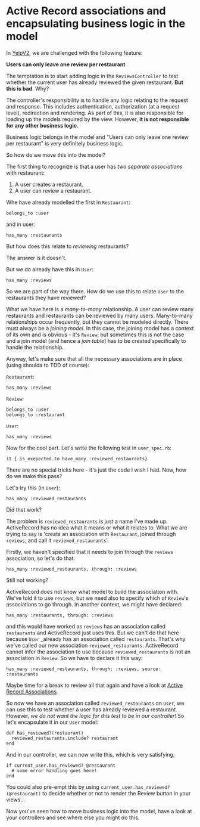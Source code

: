 # Active Record associations and encapsulating business logic in the model

In [YelpV2](yelpv2.md), we are challenged with the following feature:

**Users can only leave one review per restaurant**

The temptation is to start adding logic in the `ReviewsController` to test whether the current user has already reviewed the given restaurant.  **But this is bad**.  Why?

The controller's responsibility is to handle any logic relating to the request and response.  This includes authentication, authorization (at a request level), redirection and rendering.  As part of this, it is also responsible for loading up the models required by the view.  However, **it is not responsible for any other business logic**.

Business logic belongs in the model and "Users can only leave one review per restaurant" is very definitely business logic.

So how do we move this into the model?

The first thing to recognize is that a user has _two separate associations_ with restaurant:
1. A user creates a restaurant.
2. A user can review a restaurant.

Whe have already modelled the first in `Restaurant`:

```
belongs_to :user
```
and in user:
```
has_many :restaurants
```
But how does this relate to _reviewing_ restaurants?

The answer is it doesn't.

But we do already have this in `User`:
```
has_many :reviews
```
So we are part of the way there.  How do we use this to relate `User` to the restaurants they have reviewed?

What we have here is a _many-to-many_ relationship.  A user can review many restaurants and restaurants can be reviewed by many users.  Many-to-many relationships occur frequently, but they cannot be modeled directly.  There must always be a _joining model_.  In this case, the joining model has a context of its own and is obvious - it's `Review`; but sometimes this is not the case and a join model (and hence a _join table_) has to be created specifically to handle the relationship.

Anyway, let's make sure that all the necessary associations are in place (using shoulda to TDD of course):

`Restaurant`:
```
has_many :reviews
```
`Review`:
```
belongs_to :user
belongs_to :restaurant
```
`User`:
```
has_many :reviews
```

Now for the cool part.  Let's write the following test in `user_spec.rb`:
```
it { is_exepected.to have_many :reviewed_restaurants}
```
There are no special tricks here - it's just the code I wish I had.  Now, how do we make this pass?

Let's try this (in `User`):
```
has_many :reviewed_restaurants
```
Did that work?

The problem is `reviewed_restaurants` is just a name I've made up.  ActiveRecord has no idea what it means or what it relates to.  What we are trying to say is 'create an association with `Restaurant`, joined through `reviews`, and call it `reviewed_restaurants`'.

Firstly, we haven't specified that it needs to join through the `reviews` association, so let's do that:

```
has_many :reviewed_restaurants, through: :reviews
```
Still not working?

ActiveRecord does not know what model to build the association with.  We've told it to use `reviews`, but we need also to specify which of `Review`'s associations to go through.  In another context, we might have declared:
```
has_many :restaurants, through: :reviews
```
and this would have worked as `reviews` has an association called `restaurants` and ActiveRecord just uses this.  But we can't do that here because `User` _already has an association called `restaurants`.  That's why we've called our new association `reviewed_restaurants`.  ActiveRecord cannot infer the association to use because `reviewed_restaurants` is not an association in `Review`.
So we have to declare it this way:
```
has_many :reviewed_restaurants, through: :reviews, source: :restaurants
```

Maybe time for a break to review all that again and have a look at [Active Record Associations](http://guides.rubyonrails.org/association_basics.html).


So now we have an association called `reviewed_restaurants` on `User`, we can use this to test whether a user has already reviewed a restaurant.  However, _we do not want the logic for this test to be in our controller_!  So let's encapsulate it in our `User` model:
```
def has_reviewed?(restaurant)
  reviewed_restaurants.include? restaurant
end
```
And in our controller, we can now write this, which is very satisfying:
```
if current_user.has_reviewed? @restaurant
  # some error handling goes here!
end
```
You could also pre-empt this by using `current_user.has_reviewed?(@restaurant)` to decide whether or not to render the Review button in your views...


Now you've seen how to move business logic into the model, have a look at your controllers and see where else you might do this.
